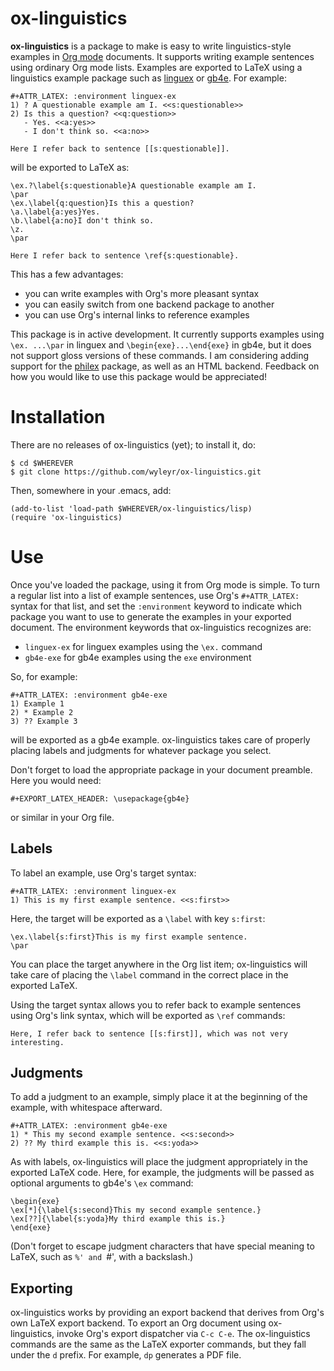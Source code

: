 # ox-linguistics
**ox-linguistics** is a package to make is easy to write linguistics-style
examples in [Org mode](https://orgmode.org) documents.  It supports
writing example sentences using ordinary Org mode lists. Examples are
exported to LaTeX using a linguistics example package such as
[linguex](http://www.ctan.org/pkg/linguex) or
[gb4e](http://www.ctan.org/pkg/gb4e). For example:

```Org
#+ATTR_LATEX: :environment linguex-ex
1) ? A questionable example am I. <<s:questionable>>
2) Is this a question? <<q:question>>
   - Yes. <<a:yes>>
   - I don't think so. <<a:no>>

Here I refer back to sentence [[s:questionable]].
```

will be exported to LaTeX as:

```TeX
\ex.?\label{s:questionable}A questionable example am I.
\par
\ex.\label{q:question}Is this a question?
\a.\label{a:yes}Yes.
\b.\label{a:no}I don't think so.
\z.
\par

Here I refer back to sentence \ref{s:questionable}.
```

This has a few advantages:
 - you can write examples with Org's more pleasant syntax
 - you can easily switch from one backend package to another
 - you can use Org's internal links to reference examples

This package is in active development. It currently supports examples
using `\ex. ...\par` in linguex and `\begin{exe}...\end{exe}` in gb4e,
but it does not support gloss versions of these commands. I am
considering adding support for the
[philex](http://www.ctan.org/pkg/philex) package, as well as an HTML
backend.  Feedback on how you would like to use this package would be
appreciated!

# Installation
There are no releases of ox-linguistics (yet); to install it, do:

    $ cd $WHEREVER
    $ git clone https://github.com/wyleyr/ox-linguistics.git
  
Then, somewhere in your .emacs, add:

```elisp
(add-to-list 'load-path $WHEREVER/ox-linguistics/lisp)
(require 'ox-linguistics)
```

# Use
Once you've loaded the package, using it from Org mode is simple.  To
turn a regular list into a list of example sentences, use Org's
`#+ATTR_LATEX:` syntax for that list, and set the `:environment`
keyword to indicate which package you want to use to generate the
examples in your exported document.  The environment keywords that
ox-linguistics recognizes are:
  - `linguex-ex` for linguex examples using the `\ex.` command
  - `gb4e-exe` for gb4e examples using the `exe` environment
  
So, for example:
```Org
#+ATTR_LATEX: :environment gb4e-exe
1) Example 1
2) * Example 2
3) ?? Example 3
```
will be exported as a gb4e example.  ox-linguistics takes care of
properly placing labels and judgments for whatever package you select. 

Don't forget to load the appropriate package in your document
preamble.  Here you would need:
```Org
#+EXPORT_LATEX_HEADER: \usepackage{gb4e}
```
or similar in your Org file.

## Labels
To label an example, use Org's target syntax:

```Org
#+ATTR_LATEX: :environment linguex-ex
1) This is my first example sentence. <<s:first>>
```
Here, the target will be exported as a `\label` with key `s:first`:

```Tex
\ex.\label{s:first}This is my first example sentence.
\par
```

You can place the target anywhere in the Org list item; ox-linguistics
will take care of placing the `\label` command in the correct place in
the exported LaTeX.

Using the target syntax allows you to refer back to example sentences
using Org's link syntax, which will be exported as `\ref` commands:

```Org
Here, I refer back to sentence [[s:first]], which was not very interesting.
```

## Judgments
To add a judgment to an example, simply place it at the beginning of
the example, with whitespace afterward.

```Org
#+ATTR_LATEX: :environment gb4e-exe
1) * This my second example sentence. <<s:second>>
2) ?? My third example this is. <<s:yoda>>
```

As with labels, ox-linguistics will place the judgment appropriately
in the exported LaTeX code.  Here, for example, the judgments will be
passed as optional arguments to gb4e's `\ex` command:

```TeX
\begin{exe}
\ex[*]{\label{s:second}This my second example sentence.}
\ex[??]{\label{s:yoda}My third example this is.}
\end{exe}
```

(Don't forget to escape judgment characters that have special meaning
to LaTeX, such as `%' and `#', with a backslash.)

## Exporting
ox-linguistics works by providing an export backend that derives from
Org's own LaTeX export backend.  To export an Org document using
ox-linguistics, invoke Org's export dispatcher via `C-c C-e`.  The
ox-linguistics commands are the same as the LaTeX exporter commands,
but they fall under the `d` prefix.  For example, `dp` generates a PDF file.
